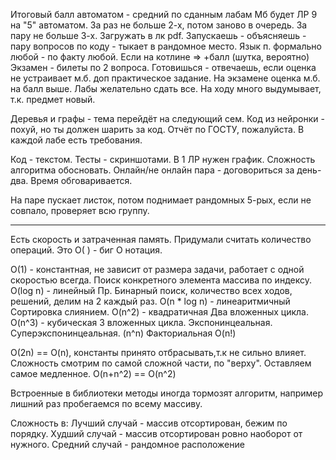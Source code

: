 Итоговый балл автоматом - средний по сданным лабам
Мб будет ЛР 9 на "5" автоматом.
За раз не больше 2-х, потом заново в очередь. За пару не больше 3-х. Загружать в лк pdf. 
Запускаешь - объясняешь - пару вопросов по коду - тыкает в рандомное место.
Язык п. формально любой - по факту любой.
Если на котлине => +балл (шутка, вероятно)
Экзамен - билеты по 2 вопроса. Готовишься - отвечаешь, если оценка не устраивает м.б. доп практическое задание. На экзамене оценка м.б. на балл выше. Лабы желательно сдать все.
На ходу много выдумывает, т.к. предмет новый.

Деревья и графы - тема перейдёт на следующий сем.
Код из нейронки - похуй, но ты должен шарить за код.
Отчёт по ГОСТУ, пожалуйста.
В каждой лабе есть требования.

Код - текстом.
Тесты - скриншотами.
В 1 ЛР нужен график.
Сложность алгоритма обосновать.
Онлайн/не онлайн пара - договориться за день-два. Время обговаривается.

На паре пускает листок, потом поднимает рандомных 5-рых, если не совпало, проверяет всю группу.
___
Есть скорость и затраченная память.
Придумали считать количество операций.
Это O( ) - биг О нотация.

O(1) - константная, не зависит от размера задачи, работает с одной скоростью всегда.
Поиск конкретного элемента массива по индексу.
O(log n) - линейный
Пр. Бинарный поиск, количество всех ходов, решений, делим на 2 каждый раз.
O(n * log n) - линеаритмичный
Сортировка слиянием.
O(n^2) - квадратичная
Два вложенных цикла.
O(n^3) - кубическая
3 вложенных цикла.
Экспонинцеальная.
Суперэкспонинцеальная. (n^n)
Факториальная O(n!)

O(2n) == O(n), константы принято отбрасывать,т.к не сильно влияет.
Сложность смотрим по самой сложной части, по "верху". Оставляем самое медленное.
O(n+n^2) == O(n^2)

Встроенные в библиотеки методы иногда тормозят алгоритм, например лишний раз пробегаемся по всему массиву.

Сложность в:
Лучший случай - массив отсортирован, бежим по порядку.
Худший случай - массив отсортирован ровно наоборот от нужного.
Средний случай - рандомное расположение


